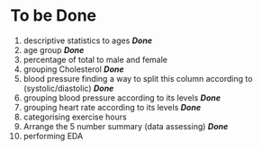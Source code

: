 # To be Done
1. descriptive statistics to ages ***Done***
2. age group ***Done***
3. percentage of total to male and female
4. grouping Cholesterol ***Done***
5. blood pressure finding a way to split this column according to (systolic/diastolic) ***Done***
6. grouping blood pressure according to its levels ***Done***
7. grouping heart rate according to its levels ***Done***
8. categorising exercise hours
9. Arrange the 5 number summary (data assessing) ***Done***
10. performing EDA
